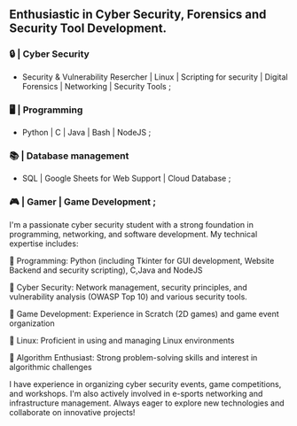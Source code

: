
##  Enthusiastic in Cyber Security, Forensics and Security Tool Development.

### 🔒 | Cyber Security
 - Security & Vulnerability Resercher | Linux | Scripting for security | Digital Forensics | Networking | Security Tools ;

### 🖥️ | Programming
 - Python | C | Java | Bash | NodeJS ;

### 📚 | Database management  
- SQL | Google Sheets for Web Support | Cloud Database ;
 
### 🎮 | Gamer | Game Development ;

I'm a passionate cyber security student with a strong foundation in programming, networking, and software development. My technical expertise includes:

🔹 Programming: Python (including Tkinter for GUI development, Website Backend and security scripting), C,Java and NodeJS

🔹 Cyber Security: Network management, security principles, and vulnerability analysis (OWASP Top 10) and various security tools.

🔹 Game Development: Experience in Scratch (2D games) and game event organization

🔹 Linux: Proficient in using and managing Linux environments

🔹 Algorithm Enthusiast: Strong problem-solving skills and interest in algorithmic challenges

I have experience in organizing cyber security events, game competitions, and workshops. I'm also actively involved in e-sports networking and infrastructure management. Always eager to explore new technologies and collaborate on innovative projects!



<!---
Abhiram-ARS/Abhiram-ARS is a ✨ special ✨ repository because its `README.md` (this file) appears on your GitHub profile.
You can click the Preview link to take a look at your changes.
--->
